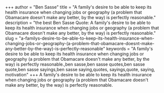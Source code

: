 +++
author = "Ben Sasse"
title = "A family's desire to be able to keep its health insurance when changing jobs or geography (a problem that Obamacare doesn't make any better, by the way) is perfectly reasonable."
description = "the best Ben Sasse Quote: A family's desire to be able to keep its health insurance when changing jobs or geography (a problem that Obamacare doesn't make any better, by the way) is perfectly reasonable."
slug = "a-familys-desire-to-be-able-to-keep-its-health-insurance-when-changing-jobs-or-geography-(a-problem-that-obamacare-doesnt-make-any-better-by-the-way)-is-perfectly-reasonable"
keywords = "A family's desire to be able to keep its health insurance when changing jobs or geography (a problem that Obamacare doesn't make any better, by the way) is perfectly reasonable.,ben sasse,ben sasse quotes,ben sasse quote,ben sasse sayings,ben sasse saying,quotes, sayings,quote, saying, motivation"
+++
A family's desire to be able to keep its health insurance when changing jobs or geography (a problem that Obamacare doesn't make any better, by the way) is perfectly reasonable.
